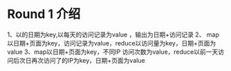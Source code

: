 # Round 1 介绍

1、以的日期为key,以每天的访问记录为value ，输出为日期+访问记录
2、 map以日期+页面为key，访问记录为value，reduce以访问量为key，日期+页面为value
3、map以日期+页面为key，不同IP  访问次数为value，reduce以前一天访问后次日再次访问了的IP为key，日期+页面为value
